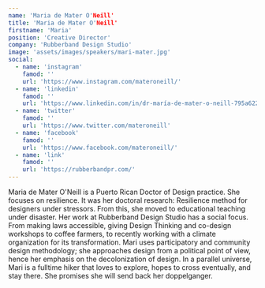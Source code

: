 ```yaml
---
name: 'Maria de Mater O'Neill'
title: 'Maria de Mater O'Neill'
firstname: 'Maria'
position: 'Creative Director'
company: 'Rubberband Design Studio'
image: 'assets/images/speakers/mari-mater.jpg'
social:
  - name: 'instagram'
    famod: ''
    url: 'https://www.instagram.com/materoneill/'
  - name: 'linkedin'
    famod: ''
    url: 'https://www.linkedin.com/in/dr-maría-de-mater-o-neill-795a622b/'
  - name: 'twitter'
    famod: ''
    url: 'https://www.twitter.com/materoneill'
  - name: 'facebook'
    famod: ''
    url: 'https://www.facebook.com/materoneill/'
  - name: 'link'
    famod: ''
    url: 'https://rubberbandpr.com/'
---
```


Maria de Mater O'Neill is a Puerto Rican Doctor of Design practice. She focuses on resilience. It was her doctoral research: Resilience method for designers under stressors. From this, she moved to educational teaching under disaster. Her work at Rubberband Design Studio has a social focus. From making laws accessible, giving Design Thinking and co-design workshops to coffee farmers, to recently working with a climate organization for its transformation. Mari uses participatory and community design methodology; she approaches design from a political point of view, hence her emphasis on the decolonization of design. In a parallel universe, Mari is a fulltime hiker that loves to explore, hopes to cross eventually, and stay there. She promises she will send back her doppelganger.

